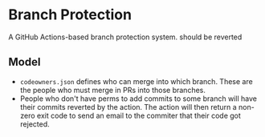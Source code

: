 # Branch Protection
A GitHub Actions-based branch protection system. should be reverted

## Model
- `codeowners.json` defines who can merge into which branch. These are the people who must merge in PRs into those branches.
- People who don't have perms to add commits to some branch will have their commits reverted by the action. The action will then return a non-zero exit code to send an email to the commiter that their code got rejected.
